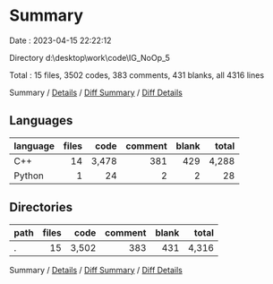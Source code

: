 # Summary

Date : 2023-04-15 22:22:12

Directory d:\\desktop\\work\\code\\IG_NoOp_5

Total : 15 files,  3502 codes, 383 comments, 431 blanks, all 4316 lines

Summary / [Details](details.md) / [Diff Summary](diff.md) / [Diff Details](diff-details.md)

## Languages
| language | files | code | comment | blank | total |
| :--- | ---: | ---: | ---: | ---: | ---: |
| C++ | 14 | 3,478 | 381 | 429 | 4,288 |
| Python | 1 | 24 | 2 | 2 | 28 |

## Directories
| path | files | code | comment | blank | total |
| :--- | ---: | ---: | ---: | ---: | ---: |
| . | 15 | 3,502 | 383 | 431 | 4,316 |

Summary / [Details](details.md) / [Diff Summary](diff.md) / [Diff Details](diff-details.md)